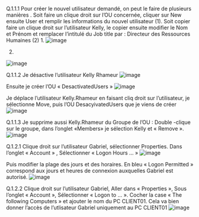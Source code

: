 Q.1.1.1
Pour créer le nouvel utilisateur demandé, on peut le faire de plusieurs manières . Soit faire un clique droit sur l’OU concernée, cliquer sur New ensuite User et remplir les informations du nouvel utilisateur (1).
Soit copier faire un clique droit sur l’utilisateur Kelly, le copier ensuite modifier le Nom et Prénom et remplacer l’intitulé du Job title par : Directeur des Ressources Humaines (2)
1.
![image](https://github.com/user-attachments/assets/8fa866ba-309f-4ff2-9eea-53973ec6de67)

2.
 ![image](https://github.com/user-attachments/assets/605dab55-7a1b-4488-8a68-f9a2a50538a1)

Q.1.1.2
Je désactive l’utilisateur Kelly Rhameur 
![image](https://github.com/user-attachments/assets/b58420df-d5fa-477b-ac31-f2dd26378089)

Ensuite je créer l’OU « DesactivatedUsers »
![image](https://github.com/user-attachments/assets/0028f2f3-c072-4822-adc8-57e714faaeb7)

Je déplace l’utilisateur Kelly.Rhameur en faisant cliq droit sur l’utilisateur, je sélectionne Move, puis l’OU DesacyivatedUsers que je viens de créer
 ![image](https://github.com/user-attachments/assets/caf4709e-68bb-4eb6-84c0-c732e75662be)

Q.1.1.3
Je supprime aussi Kelly.Rhameur du Groupe de l’OU : Double -clique sur le groupe, dans l’onglet «Members» je sélection Kelly et « Remove ». 
 ![image](https://github.com/user-attachments/assets/206620bd-cef6-4bcb-8fe5-4acd8f42edef)



Q.1.2.1
Clique droit sur l’utilisateur Gabriel, sélectionner Properties.
Dans l’onglet  « Account » , Sélectionner « Logon Hours … »
 ![image](https://github.com/user-attachments/assets/9742b3ca-0312-40ea-8afd-2de20cb89a2c)

Puis modifier la plage des jours et des horaires. En bleu « Logon Permitted » correspond aux jours et heures de connexion auxquelles Gabriel est autorisé. 
 ![image](https://github.com/user-attachments/assets/133a754b-5066-4ed7-b5a1-a802443172f5)

Q.1.2.2
Clique droit sur l’utilisateur Gabriel, Aller dans « Properties », Sous l’onglet « Account », Sélectionner « Logon to … ». Cocher la case « The following Computers » et ajouter le nom du PC CLIENT01. Cela va bien donner l’accès de l’utlisateur Gabriel uniquement au PC CLIENT01
 ![image](https://github.com/user-attachments/assets/5ce037e7-512c-48e4-aba6-bcd78f4345b2)

